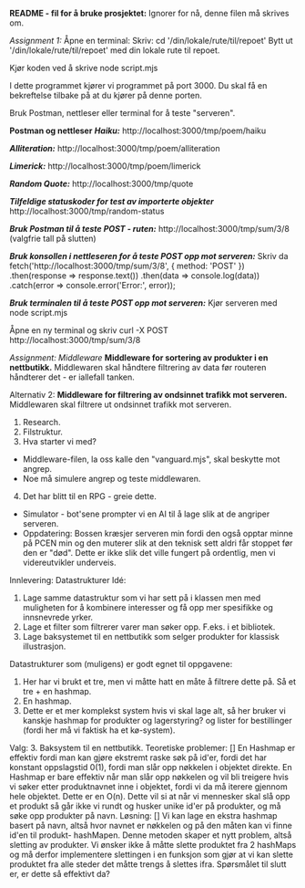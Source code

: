**README - fil for å bruke prosjektet:**
Ignorer for nå, denne filen må skrives om.

*Assignment 1:*
Åpne en terminal: 
Skriv: 
  cd '/din/lokale/rute/til/repoet' 
Bytt ut '/din/lokale/rute/til/repoet' med din lokale rute til repoet.

Kjør koden ved å skrive
  node script.mjs 

I dette programmet kjører vi programmet på port 3000. Du skal få en bekreftelse tilbake på at du kjører på denne porten.

Bruk Postman, nettleser eller terminal for å teste "serveren". 

**Postman og nettleser**
***Haiku:***
http://localhost:3000/tmp/poem/haiku

***Alliteration:***
http://localhost:3000/tmp/poem/alliteration

***Limerick:***
http://localhost:3000/tmp/poem/limerick

***Random Quote:***
http://localhost:3000/tmp/quote

***Tilfeldige statuskoder for test av importerte objekter***
http://localhost:3000/tmp/random-status

***Bruk Postman til å teste POST - ruten:***
http://localhost:3000/tmp/sum/3/8 (valgfrie tall på slutten) 

***Bruk konsollen i nettleseren for å teste POST opp mot serveren:***
Skriv da 
  fetch('http://localhost:3000/tmp/sum/3/8', {
      method: 'POST'
  })
  .then(response => response.text())
  .then(data => console.log(data))
  .catch(error => console.error('Error:', error));

***Bruk terminalen til å teste POST opp mot serveren:***
Kjør serveren med 
  node script.mjs
  
Åpne en ny terminal og skriv
  curl -X POST http://localhost:3000/tmp/sum/3/8


*Assignment: Middleware* 
**Middleware for sortering av produkter i en nettbutikk.**
Middlewaren skal håndtere filtrering av data før routeren håndterer det - er iallefall tanken.

Alternativ 2: 
**Middleware for filtrering av ondsinnet trafikk mot serveren.**
Middlewaren skal filtrere ut ondsinnet trafikk mot serveren. 
1. Research.
2. Filstruktur.
3. Hva starter vi med? 
  - Middleware-filen, la oss kalle den "vanguard.mjs", skal beskytte mot angrep.
  - Noe må simulere angrep og teste middlewaren.
4. Det har blitt til en RPG - greie dette.
  - Simulator - bot'sene prompter vi en AI til å lage slik at de angriper serveren.
  - Oppdatering: Bossen kræsjer serveren min fordi den også opptar minne på PCEN min og den muterer slik at den teknisk sett aldri får stoppet før den er "død". Dette er ikke slik det ville fungert på ordentlig, men vi videreutvikler underveis. 



Innlevering: Datastrukturer
Idé:
1. Lage samme datastruktur som vi har sett på i klassen men med muligheten for å kombinere interesser og få opp mer spesifikke og innsnevrede yrker. 
2. Lage et filter som filtrerer varer man søker opp. F.eks. i et bibliotek.
3. Lage baksystemet til en nettbutikk som selger produkter for klassisk illustrasjon. 

Datastrukturer som (muligens) er godt egnet til oppgavene: 
1. Her har vi brukt et tre, men vi måtte hatt en måte å filtrere dette på. Så et tre + en hashmap.
2. En hashmap.
3. Dette er et mer komplekst system hvis vi skal lage alt, så her bruker vi kanskje hashmap for produkter og lagerstyring? og lister for bestillinger (fordi her må vi faktisk ha et kø-system). 

Valg: 
3. Baksystem til en nettbutikk. 
Teoretiske problemer:
[]  En Hashmap er effektiv fordi man kan gjøre ekstremt raske søk på id'er, fordi det har konstant oppslagstid 0(1), fordi man slår opp nøkkelen i objektet direkte. 
    En Hashmap er bare effektiv når man slår opp nøkkelen og vil bli treigere hvis vi søker etter produktnavnet inne i objektet, fordi vi da må iterere gjennom hele objektet. Dette er en O(n).
    Dette vil si at når vi mennesker skal slå opp et produkt så går ikke vi rundt og husker unike id'er på produkter, og må søke opp produkter på navn.
Løsning: 
[]  Vi kan lage en ekstra hashmap basert på navn, altså hvor navnet er nøkkelen og på den måten kan vi finne id'en til produkt- hashMapen.
    Denne metoden skaper et nytt problem, altså sletting av produkter. Vi ønsker ikke å måtte slette produktet fra 2 hashMaps og må derfor implementere slettingen i en funksjon som gjør at 
    vi kan slette produktet fra alle steder det måtte trengs å slettes ifra. Spørsmålet til slutt er, er dette så effektivt da? 
